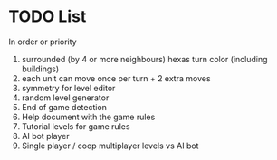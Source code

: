 # TODO List

In order or priority

1. surrounded (by 4 or more neighbours) hexas turn color (including buildings)
1. each unit can move once per turn + 2 extra moves
1. symmetry for level editor
1. random level generator
1. End of game detection
1. Help document with the game rules
1. Tutorial levels for game rules
1. AI bot player
1. Single player / coop multiplayer levels vs AI bot
  
